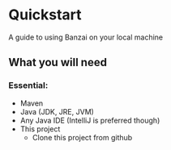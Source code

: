# Quickstart
A guide to using Banzai on your local machine

## What you will need
### Essential:
* Maven 
* Java (JDK, JRE, JVM)
* Any Java IDE (IntelliJ is preferred though)
* This project
    * Clone this project from github


